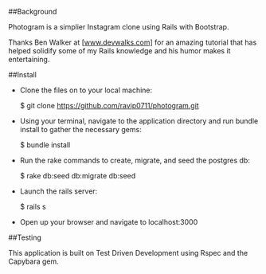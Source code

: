 ##Background

Photogram is a simplier Instagram clone using Rails with Bootstrap.

Thanks Ben Walker at [www.devwalks.com] for an amazing tutorial that has helped solidify some of my Rails knowledge and his humor makes it entertaining.

##Install

- Clone the files on to your local machine:

  $ git clone https://github.com/ravip0711/photogram.git

- Using your terminal, navigate to the application directory and run bundle install to gather the necessary gems:

  $ bundle install

- Run the rake commands to create, migrate, and seed the postgres db:

  $ rake db:seed db:migrate db:seed

- Launch the rails server:
  
  $ rails s

- Open up your browser and navigate to localhost:3000

##Testing

This application is built on Test Driven Development using Rspec and the Capybara gem.
